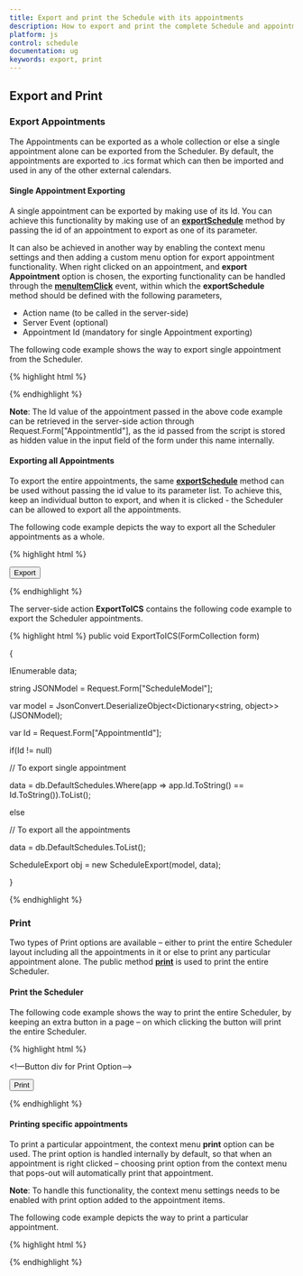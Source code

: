 ```yaml
---
title: Export and print the Schedule with its appointments	
description: How to export and print the complete Schedule and appointment alone.
platform: js
control: schedule
documentation: ug
keywords: export, print 
---
```

## Export and Print

### Export Appointments

The Appointments can be exported as a whole collection or else a single appointment alone can be exported from the Scheduler. By default, the appointments are exported to .ics format which can then be imported and used in any of the other external calendars.

#### Single Appointment Exporting

A single appointment can be exported by making use of its Id. You can achieve this functionality by making use of an **[exportSchedule](http://help.syncfusion.com/js/api/ejschedule#methods:exportschedule "")** method by passing the id of an appointment to export as one of its parameter. 

It can also be achieved in another way by enabling the context menu settings and then adding a custom menu option for export appointment functionality. When right clicked on an appointment, and **export** **Appointment** option is chosen, the exporting functionality can be handled through the **[menuItemClick](http://help.syncfusion.com/js/api/ejschedule#events:menuitemclick "")** event, within which the **exportSchedule** method should be defined with the following parameters,

* Action name (to be called in the server-side)
* Server Event (optional)
* Appointment Id (mandatory for single Appointment exporting)

The following code example shows the way to export single appointment from the Scheduler.

{% highlight html %}


<!--Container for ejScheduler widget-->

<div id="Schedule1"></div>



<script type="text/javascript">

$(function () {

$("#Schedule1").ejSchedule({

currentDate: new Date(2015, 11, 2),

contextMenuSettings: {

enable: true,

menuItems: {

appointment: [

{ id: "open", text: "Open Appointment" },

{ id: "delete", text: "Delete Appointment" },

{ id: "export", text: "Export Appointment" }

]

}

},

menuItemClick: "onMenuItemClick",

appointmentSettings: {

dataSource: [{

Id: 100,

Subject: "Wild Discovery",

StartTime: new Date(2015, 11, 2, 9, 00),

EndTime: new Date(2015, 11, 2, 10, 30),

Location: "CHINA"

}]

}

});

});

// This function executes, when any of the menu options are clicked in the context menu

function onMenuItemClick(args) {

if (args.events.ID == "export") {

var obj = $("#Schedule1").data("ejSchedule");

// exportSchedule() method will send a post to the server-side to call a specified action.

obj.exportSchedule("ExportToICS", null, args.targetInfo.Id);

}

}

</script>





{% endhighlight %}

**Note**: The Id value of the appointment passed in the above code example can be retrieved in the server-side action through Request.Form["AppointmentId"], as the id passed from the script is stored as hidden value in the input field of the form under this name internally.

#### Exporting all Appointments

To export the entire appointments, the same **[exportSchedule](http://help.syncfusion.com/js/api/ejschedule#methods:exportschedule "")** method can be used without passing the id value to its parameter list. To achieve this, keep an individual button to export, and when it is clicked - the Scheduler can be allowed to export all the appointments.

The following code example depicts the way to export all the Scheduler appointments as a whole.

{% highlight html %}


<!--Container for ejScheduler widget-->

<div id="Schedule1"></div>

<!-- Button div for Export Option-->

<button id="Btn">Export</button>



<script type="text/javascript">

$(function () {

$("#Btn").ejButton({ width: "70px", height: "30px", click: "onClick" });

$("#Schedule1").ejSchedule({

currentDate: new Date(2015, 11, 2),

appointmentSettings: {

dataSource: [{

Id: 100,

Subject: "Wild Discovery",

StartTime: new Date(2015, 11, 2, 9, 00),

EndTime: new Date(2015, 11, 2, 10, 30),

Location: "CHINA"

}]

}

});

});

// Clicking on the export button will call this method

function onClick(args) {

var obj = $("#Schedule1").data("ejSchedule");

// Calls the server-side action ExportToICS

obj.exportSchedule("ExportToICS", null, null);

}

</script>





{% endhighlight %}

The server-side action **ExportToICS** contains the following code example to export the Scheduler appointments.

{% highlight html %}
public void ExportToICS(FormCollection form)

{

IEnumerable data;

string JSONModel = Request.Form["ScheduleModel"];

var model = JsonConvert.DeserializeObject<Dictionary<string, object>>(JSONModel);

var Id = Request.Form["AppointmentId"];

if(Id != null)

// To export single appointment

data = db.DefaultSchedules.Where(app => app.Id.ToString() == Id.ToString()).ToList();

else

// To export all the appointments

data = db.DefaultSchedules.ToList();

ScheduleExport obj = new ScheduleExport(model, data);

}

</script>





{% endhighlight %}

### Print

Two types of Print options are available – either to print the entire Scheduler layout including all the appointments in it or else to print any particular appointment alone. The public method **[print](http://help.syncfusion.com/js/api/ejschedule#methods:print "")** is used to print the entire Scheduler.

#### Print the Scheduler

The following code example shows the way to print the entire Scheduler, by keeping an extra button in a page – on which clicking the button will print the entire Scheduler.

{% highlight html %}


<!--Container for ejScheduler widget-->

<div id="Schedule1"></div>

<!—Button div for Print Option-->

<button id="Btn">Print</button>



<script type="text/javascript">

$(function () {

$("#Btn").ejButton({ width: "70px", height: "30px", click: "onClick" });

$("#Schedule1").ejSchedule({

currentDate: new Date(2015, 11, 2),

appointmentSettings: {

dataSource: [{

Id: 100,

Subject: "Wild Discovery",

StartTime: new Date(2015, 11, 2, 9, 00),

EndTime: new Date(2015, 11, 2, 10, 30),

Location: "CHINA"

}]

}

});

});

function onClick(args) {

var obj = $("#Schedule1").data("ejSchedule");

obj.print();

}

</script>





{% endhighlight %}

#### Printing specific appointments

To print a particular appointment, the context menu **print** option can be used. The print option is handled internally by default, so that when an appointment is right clicked – choosing print option from the context menu that pops-out will automatically print that appointment.

**Note**: To handle this functionality, the context menu settings needs to be enabled with print option added to the appointment items.

The following code example depicts the way to print a particular appointment.

{% highlight html %}
<!--Container for ejScheduler widget-->

<div id="Schedule1"></div>

<script type="text/javascript">

$(function () {

$("#Schedule1").ejSchedule({

currentDate: new Date(2015, 11, 2),

contextMenuSettings: {

enable: true,

menuItems: {

appointment: [

{ id: "open", text: "Open Appointment" },

{ id: "delete", text: "Delete Appointment" },

{ id: "print", text: "Print Appointment" }

]

}

},

appointmentSettings: {

dataSource: [{

Id: 100,

Subject: "Wild Discovery",

StartTime: new Date(2015, 11, 2, 9, 00),

EndTime: new Date(2015, 11, 2, 10, 30),

Location: "CHINA"

}]

}

});

});

</script>





{% endhighlight %}

